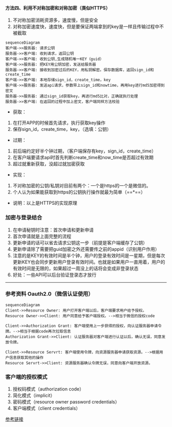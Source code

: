 
#### 方法四、利用不对称加密和对称加密（类似HTTPS）
1. 不对称加密消耗资源多，速度慢，但是安全
2. 对称加密速度快，速度快，但是要保证两端拿到的key是一样且传输过程中不被截取

```
sequenceDiagram
客户端->>服务器: 请求公钥
服务器->>客户端: 收到请求，返回公钥
客户端->>客户端: 收到公钥,生成随机唯一KEY（guid）
客户端->>服务器: 把KEY用公钥加密，发送给服务器
服务器->>客户端: 接收到加密过后的KEY，用私钥解密。保存数据库，返回sign_id和create_time
客户端->>客户端: 本地存储sign_id，create_time，key
客户端->>服务器: 发送api请求，参数带上sign_id和nowtime，再用key进行md5加密得到密文
服务器->>服务器: 通过sign_id获取key，再进行md5比对，正确就执行处理
服务器->>客户端: 在返回的过程中加上密文，客户端同样方法校验
```


- 获取：
1. 在打开APP的时候首先请求，执行获取key操作
2. 保存sign_id，create_time，key，（选填：公钥）

- 过期：
1. 前后端约定好半个钟过期，（客户端保存有key，sign_id，create_time）
2. 在客户端要请求api时首先判断create_time和now_time是否超过有效期
3. 超过就重新获取，没超过就加密获取

- 实现：
1. 不对称加密的公钥/私钥对目前有两个：一个是https的一个是微信的。
2. 个人认为如果能获取到https的公钥执行操作就最为简单（==*==）

- 说明：以上是HTTPS的实现原理


### 加密与登录结合

1. 在申请秘钥时注意：首次申请和更新申请
2. 首次申请就是上面完整的流程
3. 更新申请的话可以省去请求公钥这一步（前提是客户端缓存了公钥）
4. 更新申请除了需要把guid加密之外还需要传之前的appid（识别用户作用）
5. 注意的是KEY的有效时间是半个钟，用户的登录有效时间是一星期，但是每次更新KEY也会同步更新用户登录有效时间。也就是如果用户一直用着，用户的有效时间是无限的，如果超过一周没上的话将会变成非登录状态
6. 好处：一些API可以后台验证登录态才放行







---

### 参考资料 Oauth2.0（微信认证使用）


```
sequenceDiagram
Client->>Resource Owner: 用户打开客户端以后，客户端要求用户给予授权。
Resource Owner->>Client: 用户同意给予客户端授权。-->相当于微信的授权code

Client->>Authorization Grant: 客户端使用上一步获得的授权，向认证服务器申请令牌。-->相当于根据code再次拉取信息
Authorization Grant->>Client: 认证服务器对客户端进行认证以后，确认无误，同意发放令牌。

Client->>Resource Servrt: 客户端使用令牌，向资源服务器申请获取资源。-->根据用户信息获取其他的操作
Resource Servrt->>Client: 资源服务器确认令牌无误，同意向客户端开放资源。
```


### 客户端的授权模式
1. 授权码模式（authorization code）
2. 简化模式（implicit）
3. 密码模式（resource owner password credentials）
4. 客户端模式（client credentials）


[参考链接](http://www.ruanyifeng.com/blog/2014/05/oauth_2_0.html)

